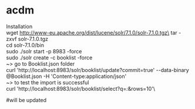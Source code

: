 # acdm

Installation\
wget http://www-eu.apache.org/dist/lucene/solr/7.1.0/solr-7.1.0.tgz\
tar -zxvf solr-7.1.0.tgz\
cd solr-7.1.0/bin\
sudo ./solr start -p 8983 -force\
sudo ./solr create -c booklist -force\
~> go to Booklist.json folder\
curl 'http://localhost:8983/solr/booklist/update?commit=true' --data-binary @Booklist.json -H 'Content-type:application/json'\
~> to test the import is successful\
curl 'http://localhost:8983/solr/booklist/select?q=*:*&rows=10'\

#will be updated

